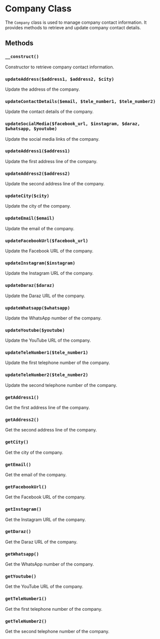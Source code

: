 # Company Class

The `Company` class is used to manage company contact information. It provides methods to retrieve and update company contact details.

## Methods

### `__construct()`
Constructor to retrieve company contact information.

### `updateAddress($address1, $address2, $city)`
Update the address of the company.

### `updateContactDetails($email, $tele_number1, $tele_number2)`
Update the contact details of the company.

### `updateSocialMedia($facebook_url, $instagram, $daraz, $whatsapp, $youtube)`
Update the social media links of the company.

### `updateAddress1($address1)`
Update the first address line of the company.

### `updateAddress2($address2)`
Update the second address line of the company.

### `updateCity($city)`
Update the city of the company.

### `updateEmail($email)`
Update the email of the company.

### `updateFacebookUrl($facebook_url)`
Update the Facebook URL of the company.

### `updateInstagram($instagram)`
Update the Instagram URL of the company.

### `updateDaraz($daraz)`
Update the Daraz URL of the company.

### `updateWhatsapp($whatsapp)`
Update the WhatsApp number of the company.

### `updateYoutube($youtube)`
Update the YouTube URL of the company.

### `updateTeleNumber1($tele_number1)`
Update the first telephone number of the company.

### `updateTeleNumber2($tele_number2)`
Update the second telephone number of the company.

### `getAddress1()`
Get the first address line of the company.

### `getAddress2()`
Get the second address line of the company.

### `getCity()`
Get the city of the company.

### `getEmail()`
Get the email of the company.

### `getFacebookUrl()`
Get the Facebook URL of the company.

### `getInstagram()`
Get the Instagram URL of the company.

### `getDaraz()`
Get the Daraz URL of the company.

### `getWhatsapp()`
Get the WhatsApp number of the company.

### `getYoutube()`
Get the YouTube URL of the company.

### `getTeleNumber1()`
Get the first telephone number of the company.

### `getTeleNumber2()`
Get the second telephone number of the company.
